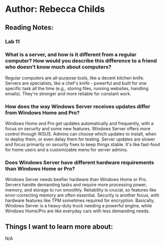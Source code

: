 # Author: Rebecca Childs
## Reading Notes:
### Lab 11

### What is a server, and how is it different from a regular computer? How would you describe this difference to a friend who doesn’t know much about computers?
Regular computers are all-purpose tools, like a decent kitchen knife. Servers are specialists, like a chef's knife - powerful and built for one specific task all the time (e.g., storing files, running websites, handling emails). They're stronger and more reliable for constant work.

### How does the way Windows Server receives updates differ from Windows Home and Pro?
Windows Home and Pro get updates automatically and frequently, with a focus on security and some new features. Windows Server offers more control through WSUS. Admins can choose which updates to install, when to deploy them, or even delay them for testing. Server updates are slower and focus primarily on security fixes to keep things stable. It's like fast-food for home users and a customizable menu for server admins.

### Does Windows Server have different hardware requirements than Windows Home or Pro?
Windows Server needs beefier hardware than Windows Home or Pro. Servers handle demanding tasks and require more processing power, memory, and storage to run smoothly. Reliability is crucial, so features like error-correcting memory are often essential. Security is another focus, with hardware features like TPM sometimes required for encryption.  Basically, Windows Server is a heavy-duty truck needing a powerful engine, while Windows Home/Pro are like everyday cars with less demanding needs.

## Things I want to learn more about:
N/A
